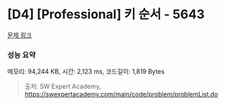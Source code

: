 # [D4] [Professional] 키 순서 - 5643 

[문제 링크](https://swexpertacademy.com/main/code/problem/problemDetail.do?contestProbId=AWXQsLWKd5cDFAUo) 

### 성능 요약

메모리: 94,244 KB, 시간: 2,123 ms, 코드길이: 1,819 Bytes



> 출처: SW Expert Academy, https://swexpertacademy.com/main/code/problem/problemList.do